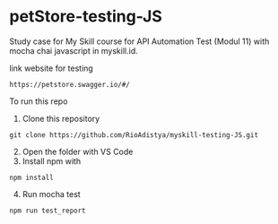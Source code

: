 # petStore-testing-JS

Study case for My Skill course for API Automation Test (Modul 11) with mocha chai javascript in myskill.id. 

link website for testing
```
https://petstore.swagger.io/#/
```

To run this repo
1. Clone this repository
```
git clone https://github.com/RioAdistya/myskill-testing-JS.git
```
2. Open the folder with VS Code
3. Install npm with
```
npm install
```
4. Run mocha test 
```
npm run test_report
```
